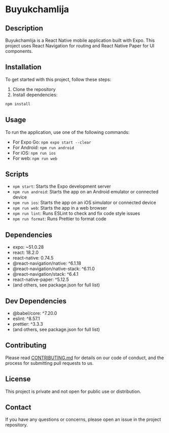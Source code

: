 # Buyukchamlija

## Description

Buyukchamlija is a React Native mobile application built with Expo. This project uses React Navigation for routing and React Native Paper for UI components.

## Installation

To get started with this project, follow these steps:

1. Clone the repository
2. Install dependencies:

```bash
npm install
```

## Usage

To run the application, use one of the following commands:

- For Expo Go: `npm expo start --clear`
- For Android: `npm run android`
- For iOS: `npm run ios`
- For web: `npm run web`

## Scripts

- `npm start`: Starts the Expo development server
- `npm run android`: Starts the app on an Android emulator or connected device
- `npm run ios`: Starts the app on an iOS simulator or connected device
- `npm run web`: Starts the app in a web browser
- `npm run lint`: Runs ESLint to check and fix code style issues
- `npm run format`: Runs Prettier to format code

## Dependencies

- expo: ~51.0.28
- react: 18.2.0
- react-native: 0.74.5
- @react-navigation/native: ^6.1.18
- @react-navigation/native-stack: ^6.11.0
- @react-navigation/stack: ^6.4.1
- react-native-paper: ^5.12.5
- (and others, see package.json for full list)

## Dev Dependencies

- @babel/core: ^7.20.0
- eslint: ^8.57.1
- prettier: ^3.3.3
- (and others, see package.json for full list)

## Contributing

Please read [CONTRIBUTING.md](CONTRIBUTING.md) for details on our code of conduct, and the process for submitting pull requests to us.

## License

This project is private and not open for public use or distribution.

## Contact

If you have any questions or concerns, please open an issue in the project repository.
